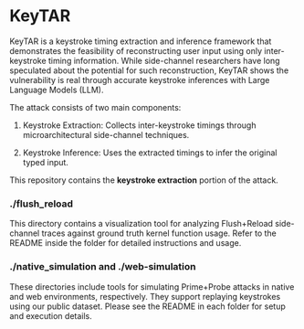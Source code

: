 # KeyTAR
KeyTAR is a keystroke timing extraction and inference framework that demonstrates the feasibility of reconstructing user input using only inter-keystroke timing information. While side-channel researchers have long speculated about the potential for such reconstruction, KeyTAR shows the vulnerability is real through accurate keystroke inferences with Large Language Models (LLM).

The attack consists of two main components:

1. Keystroke Extraction: Collects inter-keystroke timings through microarchitectural side-channel techniques.

2. Keystroke Inference: Uses the extracted timings to infer the original typed input.

This repository contains the **keystroke extraction** portion of the attack.

### ./flush_reload
This directory contains a visualization tool for analyzing Flush+Reload side-channel traces against ground truth kernel function usage. Refer to the README inside the folder for detailed instructions and usage.

### ./native_simulation and ./web-simulation
These directories include tools for simulating Prime+Probe attacks in native and web environments, respectively. They support replaying keystrokes using our public dataset. Please see the README in each folder for setup and execution details.
